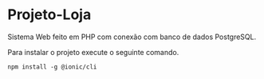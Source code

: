 # Projeto-Loja
Sistema Web feito em PHP com conexão com banco de dados PostgreSQL.

Para instalar o projeto execute o seguinte comando.
~~~~
npm install -g @ionic/cli
~~~~
